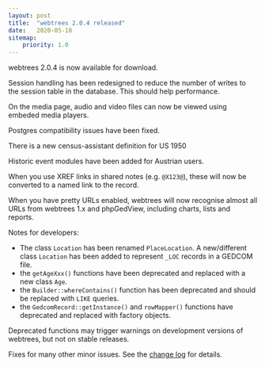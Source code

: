 ```yaml
---
layout: post
title:  "webtrees 2.0.4 released"
date:   2020-05-18
sitemap:
    priority: 1.0
---
```


webtrees 2.0.4 is now available for download.

Session handling has been redesigned to reduce the number of writes
to the session table in the database.  This should help performance.

On the media page, audio and video files can now be viewed using
embeded media players.

Postgres compatibility issues have been fixed.

There is a new census-assistant definition for US 1950

Historic event modules have been added for Austrian users.

When you use XREF links in shared notes (e.g. `@X123@`), these will
now be converted to a named link to the record.

When you have pretty URLs enabled, webtrees will now recognise
almost all URLs from webtrees 1.x and phpGedView, including charts,
lists and reports.

Notes for developers:

* The class `Location` has been renamed `PlaceLocation`.  A new/different class `Location` has been added to represent `_LOC` records in a GEDCOM file.
* the `getAgeXxx()` functions have been deprecated and replaced with a new class `Age`.
* the `Builder::whereContains()` function has been deprecated and should be replaced with `LIKE` queries.
* the `GedcomRecord::getInstance()` and `rowMapper()` functions have
deprecated and replaced with factory objects.

Deprecated functions may trigger warnings on development versions
of webtrees, but not on stable releases.

Fixes for many other minor issues. See the [change log](https://github.com/fisharebest/webtrees/compare/2.0.3...2.0.4) for details.
